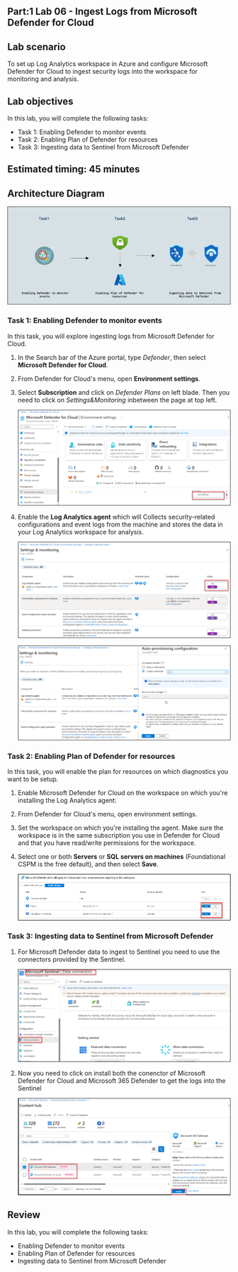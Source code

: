 ## Part:1 Lab 06 - Ingest Logs from Microsoft Defender for Cloud

## Lab scenario
To set up Log Analytics workspace in Azure and configure Microsoft Defender for Cloud to ingest security logs into the workspace for monitoring and analysis.

## Lab objectives
In this lab, you will complete the following tasks:
- Task 1: Enabling Defender to monitor events
- Task 2: Enabling Plan of Defender for resources
- Task 3: Ingesting data to Sentinel from Microsoft Defender

## Estimated timing: 45 minutes

## Architecture Diagram
  ![](../media/lab06.png)
  
### Task 1: Enabling Defender to monitor events

In this task, you will explore ingesting logs from Microsoft Defender for Cloud.

1. In the Search bar of the Azure portal, type *Defender*, then select **Microsoft Defender for Cloud**.

1. From Defender for Cloud's menu, open **Environment settings**.

1. Select **Subscription** and click on *Defender Plans* on left blade. Then you need to click on *Settings&Monitoring* inbetween the page at top left.

   ![Picture 1](../media/Subscription_Select.png)

1. Enable the **Log Analytics agent** which will Collects security-related configurations and event logs from the machine and stores the data in your Log Analytics workspace for analysis.

   ![Picture 1](../media/Log_Analytics_Enable_1.png)

   ![Picture 1](../media/Log_Ananytics_Enable_2.png)


### Task 2: Enabling Plan of Defender for resources

In this task, you will enable the plan for resources on which diagnostics you want to be setup.

1. Enable Microsoft Defender for Cloud on the workspace on which you're installing the Log Analytics agent:

1. From Defender for Cloud's menu, open environment settings.

1. Set the workspace on which you're installing the agent. Make sure the workspace is in the same subscription you use in Defender for       Cloud and that you have read/write permissions for the workspace.

1. Select one or both **Servers** or **SQL servers on machines** (Foundational CSPM is the free default), and then select **Save**.

   ![Picture 1](../media/enbale_defender_plan_for_servers_1.png)


### Task 3: Ingesting data to Sentinel from Microsoft Defender

1. For Microsoft Defender data to ingest to Sentinel you need to use the connectors provided by the Sentinel.

   ![Picture 1](../media/Sentinel_course_6_dataconnectors_1.png)

1. Now you need to click on install both the conenctor of Microsoft Defender for Cloud and Microsoft 365 Defender to get the logs into the Sentinel

   ![Picture 1](../media/Sentinel_Install_Defender_Connector_2.png)


## Review
In this lab, you will complete the following tasks:
- Enabling Defender to monitor events
- Enabling Plan of Defender for resources
- Ingesting data to Sentinel from Microsoft Defender
